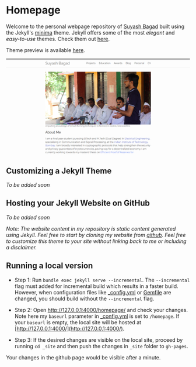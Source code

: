 # Homepage

Welcome to the personal webpage repository of <a href="https://suyash67.github.io/{{ site.baseurl }}">Suyash Bagad</a>
built using the Jekyll's [minima](https://github.com/jekyll/minima) theme. Jekyll offers some of the most *elegant* and *easy-to-use* themes. Check them out [here](https://jekyllrb.com/resources/).


Theme preview is available [here](https://jekyll.github.io/minima/).

![minima theme preview](/screenshot.png)

## Customizing a Jekyll Theme
 
*To be added soon*

## Hosting your Jekyll Website on GitHub

*To be added soon*


*Note: The website content in my repository is static content generated using Jekyll. Feel free to start by cloning my website from <a href="https://github.com/suyash67/homepage">github</a>. Feel free to customize this theme to your site without linking back to me or including a disclaimer.* 

## Running a local version

- Step 1: Run `bundle exec jekyll serve --incremental`. The `--incremental` flag must added for incremental build which results in a faster build. However, when configuration files like [_config.yml](https://github.com/suyash67/homepageJekyll/blob/master/_config.yml) or [Gemfile](https://github.com/suyash67/homepageJekyll/blob/master/Gemfile) are changed, you should build without the `--incremental` flag.

- Step 2: Open <a href="http://127.0.0.1:4000/homepage/">http://127.0.0.1:4000/homepage/</a> and check your changes. Note here my `baseurl` parameter in [_config.yml](https://github.com/suyash67/homepageJekyll/blob/master/_config.yml) is set to `/homepage`. If your `baseurl` is empty, the local site will be hosted at [http://127.0.0.1:4000/](http://127.0.0.1:4000/).

- Step 3: If the desired changes are visible on the local site, proceed by running `cd _site` and then push the changes in `_site` folder to `gh-pages`.

Your changes in the github page would be visible after a minute.
